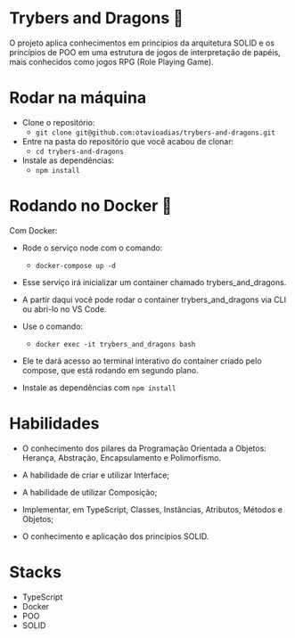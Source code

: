 # Trybers and Dragons 🐉
O projeto aplica conhecimentos em princípios da arquitetura SOLID e os princípios de POO em uma estrutura de jogos de interpretação de papéis, mais conhecidos como jogos RPG (Role Playing Game).

# Rodar na máquina
- Clone o repositório:
    * `git clone git@github.com:otavioadias/trybers-and-dragons.git`
- Entre na pasta do repositório que você acabou de clonar:
    * `cd trybers-and-dragons`
- Instale as dependências:
    * `npm install`

# Rodando no Docker 🐋

Com Docker:
- Rode o serviço node com o comando:
    * `docker-compose up -d`

- Esse serviço irá inicializar um container chamado trybers_and_dragons.
- A partir daqui você pode rodar o container trybers_and_dragons via CLI ou abri-lo no VS Code.
- Use o comando:
    * `docker exec -it trybers_and_dragons bash`

- Ele te dará acesso ao terminal interativo do container criado pelo compose, que está rodando em segundo plano.
- Instale as dependências com `npm install`

# Habilidades

- O conhecimento dos pilares da Programação Orientada a Objetos: Herança, Abstração, Encapsulamento e Polimorfismo.

- A habilidade de criar e utilizar Interface;

- A habilidade de utilizar Composição;

- Implementar, em TypeScript, Classes, Instâncias, Atributos, Métodos e Objetos;

- O conhecimento e aplicação dos princípios SOLID.

# Stacks
- TypeScript
- Docker
- POO
- SOLID